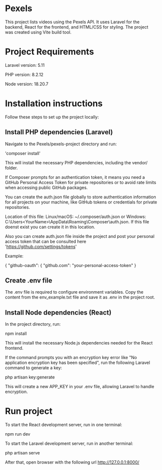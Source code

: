 # Pexels
This project lists videos using the Pexels API. It uses Laravel for the backend, React for the frontend, and HTML/CSS for styling. The project was created using Vite build tool.

# Project Requirements
Laravel version: 5.11

PHP version: 8.2.12

Node version: 18.20.7

# Installation instructions

Follow these steps to set up the project locally:

## Install PHP dependencies (Laravel)
Navigate to the Pexels/pexels-project directory and run:

'composer install'

This will install the necessary PHP dependencies, including the vendor/ folder.

If Composer prompts for an authentication token, it means you need a GitHub Personal Access Token for private repositories or to avoid rate limits when accessing public GitHub packages.

You can create the auth.json file globally to store authentication information for all projects on your machine, like GitHub tokens or credentials for private repositories.

Location of this file: Linux/macOS: ~/.composer/auth.json or Windows: C:\Users\<YourName>\AppData\Roaming\Composer\auth.json. If this file doenst exist you can create it in this location.

Also you can create auth.json file inside the project and post your personal access token that can be consulted here 'https://github.com/settings/tokens'

Example:

{
  "github-oauth": {
    "github.com": "your-personal-access-token"
}

## Create .env file
The .env file is required to configure environment variables. Copy the content from the env_example.txt file and save it as .env in the project root.

## Install Node dependencies (React)
In the project directory, run:

npm install

This will install the necessary Node.js dependencies needed for the React frontend.

If the command prompts you with an encryption key error like "No application encryption key has been specified", run the following Laravel command to generate a key:

php artisan key:generate

This will create a new APP_KEY in your .env file, allowing Laravel to handle encryption.

# Run project

To start the React development server, run in one terminal:

npm run dev

To start the Laravel development server, run in another terminal:

php artisan serve

After that, open browser with the following url http://127.0.0.1:8000/
